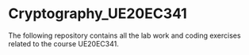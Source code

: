 # Cryptography_UE20EC341
The following repository contains all the lab work and coding exercises related to the course UE20EC341.
